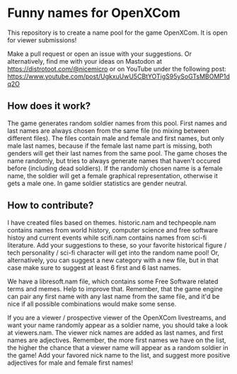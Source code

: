 # Funny names for OpenXCom

This repository is to create a name pool for the game OpenXCom. It is open for viewer submissions!

Make a pull request or open an issue with your suggestions. Or alternatively, find me with your ideas on Mastodon at
https://distrotoot.com/@nicemicro or on YouTube under the following post: https://www.youtube.com/post/UgkxuUwU5CBtYOTigS95ySoGTsMBOMP1dq2O

## How does it work?
The game generates random soldier names from this pool. First names and last names are always chosen from the same file
(no mixing between different files). The files contain male and female and first names, but only male last names, because
if the female last name part is missing, both genders will get their last names from the same pool. The game choses the
name randomly, but tries to always generate names that haven't occured before (including dead soldiers). If the randomly
chosen name is a female name, the soldier will get a female graphical representation, otherwise it gets a male one. In
game soldier statistics are gender neutral.

## How to contribute?
I have created files based on themes. historic.nam and techpeople.nam contains names from world history, computer science
and free software histoy and current events while scifi.nam contains names from sci-fi literature. Add your suggestions to
these, so your favorite historical figure / tech personality / sci-fi character will get into the random name pool! Or,
alternatively, you can suggest a new category with a new file, but in that case make sure to suggest at least 6 first and
6 last names.

We have a libresoft.nam file, which contains some Free Software related terms and memes. Help to improve that. Remember,
that the game engine can pair any first name with any last name from the same file, and it'd be nice if all possible
combinations would make some sense.

If you are a viewer / prospective viewer of the OpenXCom livestreams, and want your name randomly appear as a soldier name,
you should take a look at viewers.nam. The viewer nick names are added as last names, and first names are adjectives.
Remember, the more first names we have on the list, the higher the chance that a viewer name will appear as a random
soldier in the game! Add your favored nick name to the list, and suggest more positive adjectives for male and female
first names!

